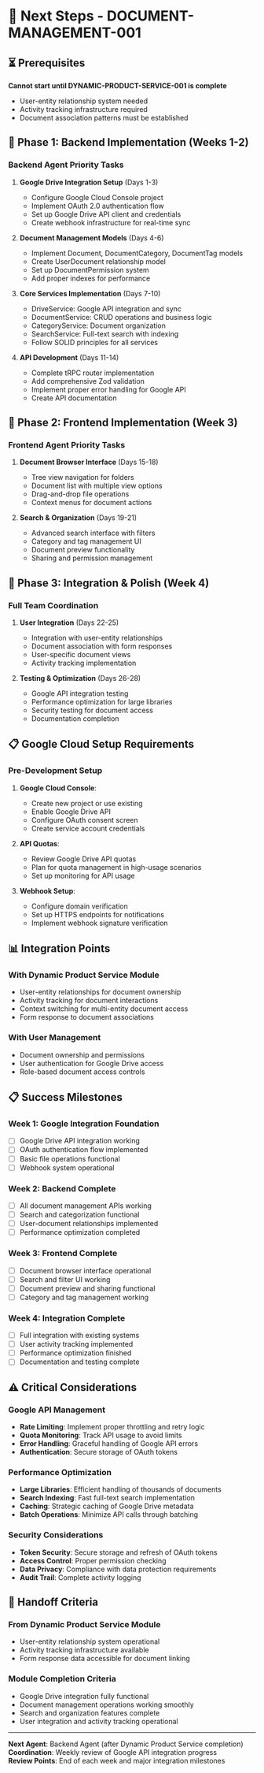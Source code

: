 # 🚀 Next Steps - DOCUMENT-MANAGEMENT-001

## ⏳ **Prerequisites**

**Cannot start until DYNAMIC-PRODUCT-SERVICE-001 is complete**
- User-entity relationship system needed
- Activity tracking infrastructure required
- Document association patterns must be established

## 🎯 **Phase 1: Backend Implementation (Weeks 1-2)**

### **Backend Agent Priority Tasks**

1. **Google Drive Integration Setup** (Days 1-3)
   - Configure Google Cloud Console project
   - Implement OAuth 2.0 authentication flow
   - Set up Google Drive API client and credentials
   - Create webhook infrastructure for real-time sync

2. **Document Management Models** (Days 4-6)
   - Implement Document, DocumentCategory, DocumentTag models
   - Create UserDocument relationship model
   - Set up DocumentPermission system
   - Add proper indexes for performance

3. **Core Services Implementation** (Days 7-10)
   - DriveService: Google API integration and sync
   - DocumentService: CRUD operations and business logic
   - CategoryService: Document organization
   - SearchService: Full-text search with indexing
   - Follow SOLID principles for all services

4. **API Development** (Days 11-14)
   - Complete tRPC router implementation
   - Add comprehensive Zod validation
   - Implement proper error handling for Google API
   - Create API documentation

## 🎯 **Phase 2: Frontend Implementation (Week 3)**

### **Frontend Agent Priority Tasks**

1. **Document Browser Interface** (Days 15-18)
   - Tree view navigation for folders
   - Document list with multiple view options
   - Drag-and-drop file operations
   - Context menus for document actions

2. **Search & Organization** (Days 19-21)
   - Advanced search interface with filters
   - Category and tag management UI
   - Document preview functionality
   - Sharing and permission management

## 🎯 **Phase 3: Integration & Polish (Week 4)**

### **Full Team Coordination**

1. **User Integration** (Days 22-25)
   - Integration with user-entity relationships
   - Document association with form responses
   - User-specific document views
   - Activity tracking implementation

2. **Testing & Optimization** (Days 26-28)
   - Google API integration testing
   - Performance optimization for large libraries
   - Security testing for document access
   - Documentation completion

## 📋 **Google Cloud Setup Requirements**

### **Pre-Development Setup**
1. **Google Cloud Console**:
   - Create new project or use existing
   - Enable Google Drive API
   - Configure OAuth consent screen
   - Create service account credentials

2. **API Quotas**:
   - Review Google Drive API quotas
   - Plan for quota management in high-usage scenarios
   - Set up monitoring for API usage

3. **Webhook Setup**:
   - Configure domain verification
   - Set up HTTPS endpoints for notifications
   - Implement webhook signature verification

## 📊 **Integration Points**

### **With Dynamic Product Service Module**
- User-entity relationships for document ownership
- Activity tracking for document interactions
- Context switching for multi-entity document access
- Form response to document associations

### **With User Management**
- Document ownership and permissions
- User authentication for Google Drive access
- Role-based document access controls

## 📋 **Success Milestones**

### **Week 1: Google Integration Foundation**
- [ ] Google Drive API integration working
- [ ] OAuth authentication flow implemented
- [ ] Basic file operations functional
- [ ] Webhook system operational

### **Week 2: Backend Complete**
- [ ] All document management APIs working
- [ ] Search and categorization functional
- [ ] User-document relationships implemented
- [ ] Performance optimization completed

### **Week 3: Frontend Complete**
- [ ] Document browser interface operational
- [ ] Search and filter UI working
- [ ] Document preview and sharing functional
- [ ] Category and tag management working

### **Week 4: Integration Complete**
- [ ] Full integration with existing systems
- [ ] User activity tracking implemented
- [ ] Performance optimization finished
- [ ] Documentation and testing complete

## ⚠️ **Critical Considerations**

### **Google API Management**
- **Rate Limiting**: Implement proper throttling and retry logic
- **Quota Monitoring**: Track API usage to avoid limits
- **Error Handling**: Graceful handling of Google API errors
- **Authentication**: Secure storage of OAuth tokens

### **Performance Optimization**
- **Large Libraries**: Efficient handling of thousands of documents
- **Search Indexing**: Fast full-text search implementation
- **Caching**: Strategic caching of Google Drive metadata
- **Batch Operations**: Minimize API calls through batching

### **Security Considerations**
- **Token Security**: Secure storage and refresh of OAuth tokens
- **Access Control**: Proper permission checking
- **Data Privacy**: Compliance with data protection requirements
- **Audit Trail**: Complete activity logging

## 🔗 **Handoff Criteria**

### **From Dynamic Product Service Module**
- User-entity relationship system operational
- Activity tracking infrastructure available
- Form response data accessible for document linking

### **Module Completion Criteria**
- Google Drive integration fully functional
- Document management operations working smoothly
- Search and organization features complete
- User integration and activity tracking operational

---

**Next Agent**: Backend Agent (after Dynamic Product Service completion)  
**Coordination**: Weekly review of Google API integration progress  
**Review Points**: End of each week and major integration milestones